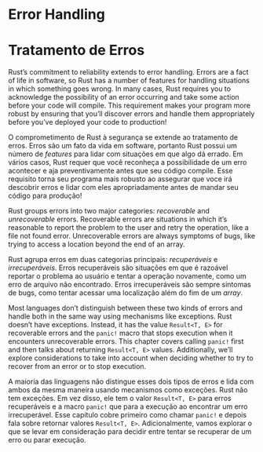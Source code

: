 # Error Handling
# Tratamento de Erros

Rust’s commitment to reliability extends to error handling. Errors are a fact
of life in software, so Rust has a number of features for handling situations
in which something goes wrong. In many cases, Rust requires you to acknowledge
the possibility of an error occurring and take some action before your code
will compile. This requirement makes your program more robust by ensuring that
you’ll discover errors and handle them appropriately before you’ve deployed
your code to production!

O comprometimento de Rust à segurança se extende ao tratamento de erros. Erros
são um fato da vida em software, portanto Rust possui um número de *features*
para lidar com situações em que algo dá errado. Em vários casos, Rust requer que
você reconheça a possibilidade de um erro acontecer e aja preventivamente antes
que seu código compile. Esse requisito torna seu programa mais robusto ao assegurar
que voce irá descobrir erros e lidar com eles apropriadamente antes de mandar seu
código para produção!

Rust groups errors into two major categories: *recoverable* and *unrecoverable*
errors. Recoverable errors are situations in which it’s reasonable to report
the problem to the user and retry the operation, like a file not found error.
Unrecoverable errors are always symptoms of bugs, like trying to access a
location beyond the end of an array.

Rust agrupa erros em duas categorias principais: *recuperáveis* e *irrecuperáveis*.
Erros recuperáveis são situações em que é razoável reportar o problema ao usuário
e tentar a operação novamente, como um erro de arquivo não encontrado. Erros 
irrecuperáveis são sempre sintomas de bugs, como tentar acessar uma localização
além do fim de um *array*.

Most languages don’t distinguish between these two kinds of errors and handle
both in the same way using mechanisms like exceptions. Rust doesn’t have
exceptions. Instead, it has the value `Result<T, E>` for recoverable errors and
the `panic!` macro that stops execution when it encounters unrecoverable
errors. This chapter covers calling `panic!` first and then talks about
returning `Result<T, E>` values. Additionally, we’ll explore considerations to
take into account when deciding whether to try to recover from an error or to
stop execution.

A maioria das linguagens não distingue esses dois tipos de erros e lida
com ambos da mesma maneira usando mecanismos como exceções. Rust não tem
exceções. Em vez disso, ele tem o valor `Result<T, E>` para erros recuperáveis
e a macro `panic!` que para a execução ao encontrar um erro irrecuperável. Esse
capítulo cobre primeiro como chamar `panic!` e depois fala sobre retornar valores
`Result<T, E>`. Adicionalmente, vamos explorar o que se levar em consideração
para decidir entre tentar se recuperar de um erro ou parar execução.


